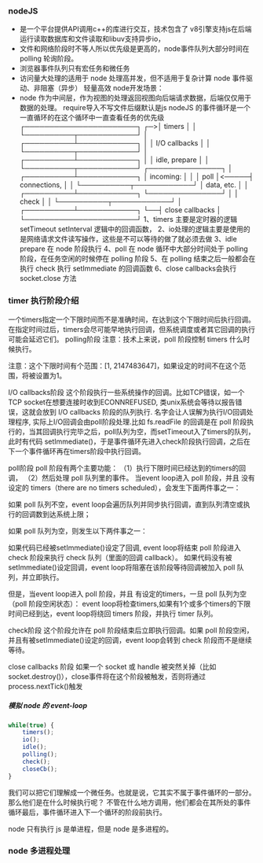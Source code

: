 ### nodeJS
- 是一个平台提供API调用c++的库进行交互，技术包含了 v8引擎支持js在后端运行读取数据库和文件读取和libuv支持异步io，
- 文件和网络阶段时不等人所以优先级是更高的，node事件队列大部分时间在 polling 轮询阶段。
- 浏览器事件队列只有宏任务和微任务
- 访问量大处理的适用于 node 处理高并发，但不适用于复杂计算
node 事件驱动、非阻塞（异步） 轻量高效
node开发场景：
- node 作为中间层，作为视图的处理返回视图向后端请求数据，后端仅仅用于数据的处理。
require导入不写文件后缀默认是js
nodeJS 的事件循环是一个一直循环的在这个循环中一直查看任务的优先级
   ┌───────────────────────┐
┌─>│        timers         │
│  └──────────┬────────────┘
│  ┌──────────┴────────────┐
│  │     I/O callbacks     │
│  └──────────┬────────────┘
│  ┌──────────┴────────────┐
│  │     idle, prepare     │
│  └──────────┬────────────┘      ┌───────────────┐
│  ┌──────────┴────────────┐      │   incoming:   │
│  │         poll          │<─────┤  connections, │
│  └──────────┬────────────┘      │   data, etc.  │
│  ┌──────────┴────────────┐      └───────────────┘
│  │        check          │
│  └──────────┬────────────┘
│  ┌──────────┴────────────┐
└──┤    close callbacks    │
   └───────────────────────┘
1、timers 主要是定时器的逻辑setTimeout setInterval 逻辑中的回调函数，
2、io处理的逻辑主要是使用的是网络请求文件读写操作，这些是不可以等待的做了就必须去做
3、idle prepare 在 node 阶段执行
4、poll 在 node 循环中大部分时间处于 polling 阶段，在任务空闲的时候停在 polling 阶段
5、在 polling 结束之后一般都会在执行 check 执行 setImmediate 的回调函数
6、close callbacks会执行 socket.close 方法

### timer 执行阶段介绍
一个timers指定一个下限时间而不是准确时间，在达到这个下限时间后执行回调。在指定时间过后，timers会尽可能早地执行回调，但系统调度或者其它回调的执行可能会延迟它们。
polling阶段
注意：技术上来说，poll 阶段控制 timers 什么时候执行。

注意：这个下限时间有个范围：[1, 2147483647]，如果设定的时间不在这个范围，将被设置为1。

I/O callbacks阶段
这个阶段执行一些系统操作的回调。比如TCP错误，如一个TCP socket在想要连接时收到ECONNREFUSED,
类unix系统会等待以报告错误，这就会放到 I/O callbacks 阶段的队列执行.
名字会让人误解为执行I/O回调处理程序, 实际上I/O回调会由poll阶段处理.比如 fs.readFile 的回调是在 poll 阶段执行的，当其回调执行完毕之后，poll队列为空，而setTimeout入了timers的队列，此时有代码 setImmediate()，于是事件循环先进入check阶段执行回调，之后在下一个事件循环再在timers阶段中执行回调。
                                       
poll阶段
poll 阶段有两个主要功能：
（1）执行下限时间已经达到的timers的回调，
（2）然后处理 poll 队列里的事件。
当event loop进入 poll 阶段，并且 没有设定的 timers（there are no timers scheduled），会发生下面两件事之一：

如果 poll 队列不空，event loop会遍历队列并同步执行回调，直到队列清空或执行的回调数到达系统上限；


如果 poll 队列为空，则发生以下两件事之一：

如果代码已经被setImmediate()设定了回调, event loop将结束 poll 阶段进入 check 阶段来执行 check 队列（里面的回调 callback）。
如果代码没有被setImmediate()设定回调，event loop将阻塞在该阶段等待回调被加入 poll 队列，并立即执行。

但是，当event loop进入 poll 阶段，并且 有设定的timers，一旦 poll 队列为空（poll 阶段空闲状态）：
event loop将检查timers,如果有1个或多个timers的下限时间已经到达，event loop将绕回 timers 阶段，并执行 timer 队列。


check阶段 这个阶段允许在 poll 阶段结束后立即执行回调。如果 poll 阶段空闲，并且有被setImmediate()设定的回调，event loop会转到 check 阶段而不是继续等待。

close callbacks 阶段 如果一个 socket 或 handle 被突然关掉（比如 socket.destroy()），close事件将在这个阶段被触发，否则将通过process.nextTick()触发
##### 模拟 node 的 event-loop
```js
while(true) {
    timers();
    io();
    idle();
    polling();
    check();
    closeCb();
}
```
我们可以把它们理解成一个微任务。也就是说，它其实不属于事件循环的一部分。 那么他们是在什么时候执行呢？ 不管在什么地方调用，他们都会在其所处的事件循环最后，事件循环进入下一个循环的阶段前执行。

node 只有执行 js 是单进程，但是 node 是多进程的。

### node 多进程处理
